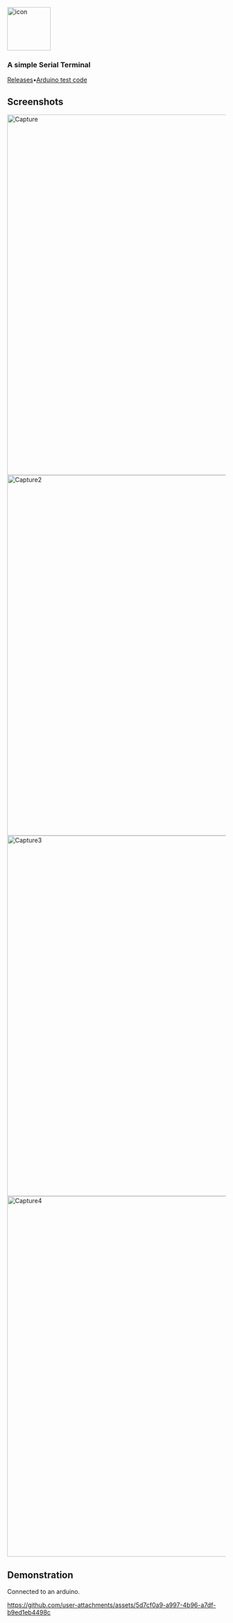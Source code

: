 
<img width="100" height="100" alt="icon" src="https://github.com/user-attachments/assets/2b929eea-9743-4355-8a82-663f248ab463" />

### A simple Serial Terminal

[Releases](https://github.com/bonner72/Serial-Terminal/releases)•[Arduino test code](https://github.com/bonner72/Serial-Terminal/blob/main/Arduino-Test-Code/Arduino-Test-Code/Arduino-Test-Code.ino)

## Screenshots
<img width="1002" height="832" alt="Capture" src="https://github.com/user-attachments/assets/4b62e1d7-a410-49de-8ef6-5f587601b1bc" />

<img width="1002" height="832" alt="Capture2" src="https://github.com/user-attachments/assets/75e83875-dd29-4446-9e47-63cb7a7c0910" />

<img width="1002" height="832" alt="Capture3" src="https://github.com/user-attachments/assets/24b0afe9-4b4e-43a1-a1bf-f9d65b176fe8" />

<img width="1002" height="832" alt="Capture4" src="https://github.com/user-attachments/assets/3fc5e48b-bb13-43da-8982-3b821d31247c" />

## Demonstration

Connected to an arduino.

https://github.com/user-attachments/assets/5d7cf0a9-a997-4b96-a7df-b9ed1eb4498c
